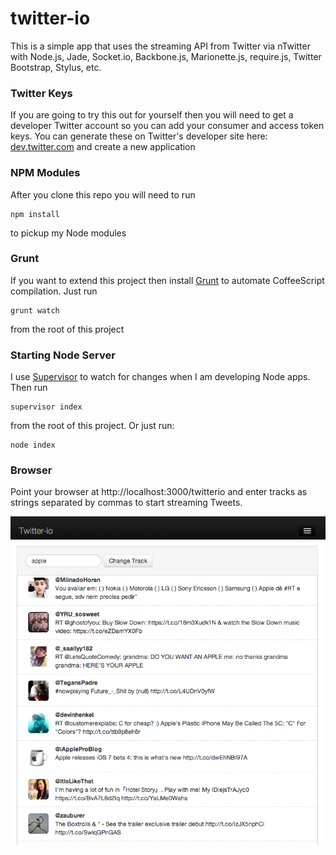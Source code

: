 # twitter-io

This is a simple app that uses the streaming API from Twitter via nTwitter with Node.js, Jade, Socket.io, Backbone.js, Marionette.js, require.js, Twitter Bootstrap, Stylus, etc.  


### Twitter Keys

If you are going to try this out for yourself then you will need to get a developer Twitter account so you can add your consumer and access token keys.  You can generate these on Twitter's developer site here: [dev.twitter.com](https://dev.twitter.com/) and create a new application

### NPM Modules

After you clone this repo you will need to run

    npm install

to pickup my Node modules

### Grunt 

If you want to extend this project then install [Grunt](http://gruntjs.com/) to automate CoffeeScript compilation.  Just run

    grunt watch

from the root of this project

### Starting Node Server

I use [Supervisor](https://github.com/isaacs/node-supervisor) to watch for changes when I am developing Node apps.  Then run

    supervisor index

from the root of this project.  Or just run:

    node index

### Browser

Point your browser at http://localhost:3000/twitterio and enter tracks as strings separated by commas to start streaming Tweets.  

![Screenshot](https://github.com/meagle/twitter-io/raw/master/public/images/twitterio-screenshot.png)
